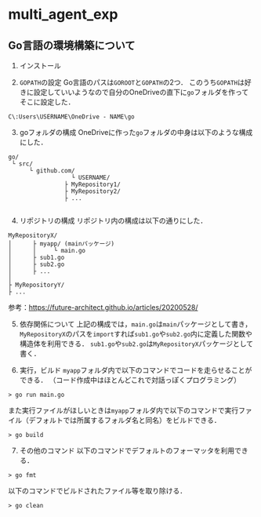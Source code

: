 # multi_agent_exp

## Go言語の環境構築について

1. インストール

2. `GOPATH`の設定
Go言語のパスは`GOROOT`と`GOPATH`の2つ．
このうち`GOPATH`は好きに設定していいようなので自分のOneDriveの直下に`go`フォルダを作ってそこに設定した．
```
C\:Users\USERNAME\OneDrive - NAME\go
```

3. goフォルダの構成
OneDriveに作った`go`フォルダの中身は以下のような構成にした．
```
go/
 └ src/
      └ github.com/
                  └ USERNAME/
			    ├ MyRepository1/
			    ├ MyRepository2/
			    ├ ...
			    
```

4. リポジトリの構成
リポジトリ内の構成は以下の通りにした．
```
MyRepositoryX/
│	   ├ myapp/	(mainパッケージ)
│	   │	 └ main.go
│	   ├ sub1.go
│	   ├ sub2.go
│	   ├ ...
│	   
├ MyRepositoryY/
├ ...

```

参考：https://future-architect.github.io/articles/20200528/

5. 依存関係について
上記の構成では，`main.go`は`main`パッケージとして書き，`MyRepositoryX`のパスを`import`すれば`sub1.go`や`sub2.go`内に定義した関数や構造体を利用できる．
`sub1.go`や`sub2.go`は`MyRepositoryX`パッケージとして書く．

6. 実行，ビルド
`myapp`フォルダ内で以下のコマンドでコードを走らせることができる．
（コード作成中はほとんどこれで対話っぽくプログラミング）
```
> go run main.go
```

また実行ファイルがほしいときは`myapp`フォルダ内で以下のコマンドで実行ファイル（デフォルトでは所属するフォルダ名と同名）をビルドできる．
```
> go build
```

7. その他のコマンド
以下のコマンドでデフォルトのフォーマッタを利用できる．
```
> go fmt
```

以下のコマンドでビルドされたファイル等を取り除ける．
```
> go clean
```

